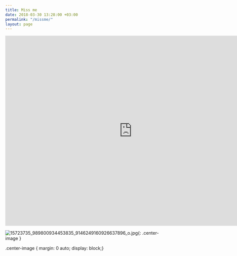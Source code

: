 ```yaml
---
title: Miss me
date: 2018-03-30 13:28:00 +03:00
permalink: "/missme/"
layout: page
---
```



<iframe src="https://calendar.google.com/calendar/b/2/embed?title=Miss%20me&amp;showTitle=0&amp;showNav=0&amp;showPrint=0&amp;showTabs=0&amp;showCalendars=0&amp;showTz=0&amp;mode=WEEK&amp;height=600&amp;wkst=2&amp;bgcolor=%23ffffff&amp;src=meow%40heisen.me&amp;color=%2300ac00&amp;ctz=Europe%2FMoscow" style="border-width:0" width="800" height="600" frameborder="0" scrolling="no"></iframe>

![15723735_989800934453835_9146249160926637896_o.jpg](/uploads/15723735_989800934453835_9146249160926637896_o.jpg){: .center-image }

.center-image { margin: 0 auto; display: block;}
